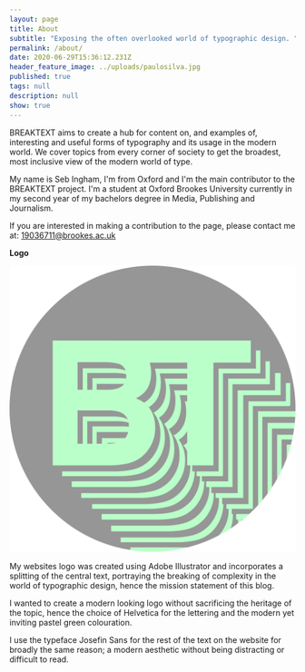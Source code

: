 ```yaml
---
layout: page
title: About
subtitle: "Exposing the often overlooked world of typographic design. "
permalink: /about/
date: 2020-06-29T15:36:12.231Z
header_feature_image: ../uploads/paulosilva.jpg
published: true
tags: null
description: null
show: true
---
```

BREAKTEXT aims to create a hub for content on, and examples of, interesting and useful forms of typography and its usage in the modern world. We cover topics from every corner of society to get the broadest, most inclusive view of the modern world of type. 

My name is Seb Ingham, I'm from Oxford and I'm the main contributor to the BREAKTEXT project. I'm a student at Oxford Brookes University currently in my second year of my bachelors degree in Media, Publishing and Journalism. 

If you are interested in making a contribution to the page, please contact me at: 19036711@brookes.ac.uk

**Logo**

![Full scale render of the BREAKTEXT logo & favicon. ](../uploads/breaktextlogosgreen-xxx-.png "Full scale render of the BREAKTEXT logo & favicon. ")

My websites logo was created using Adobe Illustrator and incorporates a splitting of the central text, portraying the breaking of complexity in the world of typographic design, hence the mission statement of this blog. 

I wanted to create a modern looking logo without sacrificing the heritage of the topic, hence the choice of Helvetica for the lettering and the modern yet inviting pastel green colouration.

I use the typeface Josefin Sans for the rest of the text on the website for broadly the same reason; a modern aesthetic without being distracting or difficult to read.